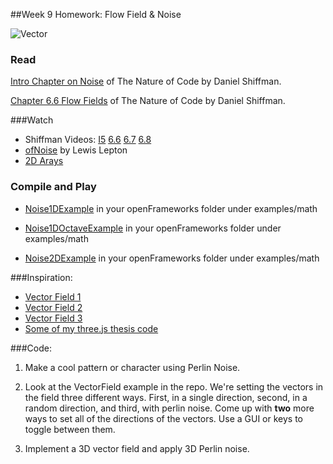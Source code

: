##Week 9 Homework: Flow Field & Noise

![Vector](http://planning.cs.uiuc.edu/img2967.gif)


### Read

[Intro Chapter on Noise](http://natureofcode.com/book/introduction/) of The Nature of Code by Daniel Shiffman. 


[Chapter 6.6 Flow Fields](http://natureofcode.com/book/chapter-6-autonomous-agents/) of The Nature of Code by Daniel Shiffman. 

###Watch

* Shiffman Videos: [I5](https://vimeo.com/58492076) [6.6](https://vimeo.com/63928276) [6.7](https://vimeo.com/63928275) [6.8](https://vimeo.com/63928274)
* [ofNoise](https://www.youtube.com/watch?v=wkOppaMIsbw&index=40&list=PL4neAtv21WOmrV8z9rSzL20QpdLU1zJLr) by Lewis Lepton
* [2D Arays](https://www.youtube.com/watch?v=Da_PPyjOUrE)



### Compile and Play

* [Noise1DExample](https://github.com/openframeworks/openFrameworks/tree/master/examples/math/noise1dExample) in your openFrameworks folder under examples/math

* [Noise1DOctaveExample](https://github.com/openframeworks/openFrameworks/tree/master/examples/math/noise1dOctaveExample) in your openFrameworks folder under examples/math


* [Noise2DExample](https://github.com/openframeworks/openFrameworks/tree/master/examples/math/noiseField2dExample) in your openFrameworks folder under examples/math


###Inspiration:
* [Vector Field 1](https://vimeo.com/76420206)
* [Vector Field 2](https://vimeo.com/17433767)
* [Vector Field 3](https://vimeo.com/126346464)
* [Some of my three.js thesis code](http://microbiome.nyc/flow-field.html)

###Code:

1. Make a cool pattern or character using Perlin Noise. 

2. Look at the VectorField example in the repo. We're setting the vectors in the field three different ways.  First, in a single direction, second, in a random direction, and third, with perlin noise.  Come up with __two__ more ways to set all of the directions of the vectors. Use a GUI or keys to toggle between them. 

3. Implement a 3D vector field and apply 3D Perlin noise.

